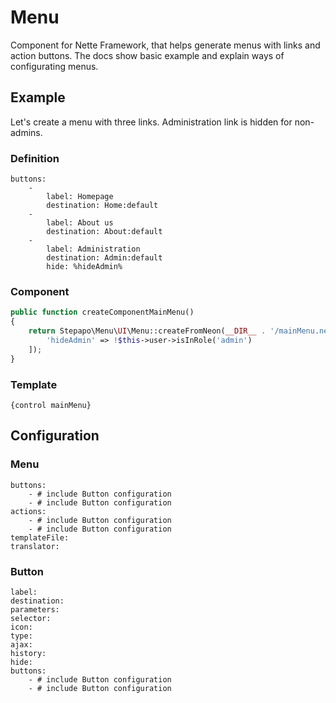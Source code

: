 # Menu

Component for Nette Framework, that helps generate menus with links and action buttons. The docs show basic example and explain ways of configurating menus.

## Example

Let's create a menu with three links. Administration link is hidden for non-admins.

### Definition

```neon
buttons:
    -
        label: Homepage
        destination: Home:default
    -
        label: About us
        destination: About:default
    -
        label: Administration
        destination: Admin:default
        hide: %hideAdmin%
```

### Component

```php
public function createComponentMainMenu()
{
    return Stepapo\Menu\UI\Menu::createFromNeon(__DIR__ . '/mainMenu.neon', [
        'hideAdmin' => !$this->user->isInRole('admin')
    ]);
}
```

### Template

```latte
{control mainMenu}
```

## Configuration

### Menu

```neon
buttons:
    - # include Button configuration
    - # include Button configuration
actions:
    - # include Button configuration
    - # include Button configuration
templateFile:
translator:
```

### Button

```neon
label:
destination:
parameters:
selector:
icon:
type:
ajax:
history:
hide:
buttons:
    - # include Button configuration
    - # include Button configuration
```

